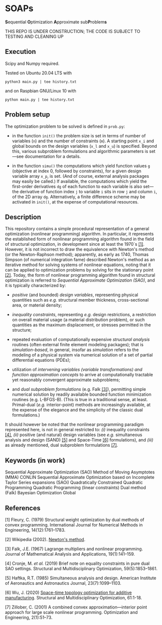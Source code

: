 # SOAPs
**S**equential **O**ptimization **A**pproximate sub**P**roblem**s**

THIS REPO IS UNDER CONSTRUCTION; THE CODE IS SUBJECT TO TESTING AND CLEANING UP

## Execution

Scipy and Numpy required. 

Tested on Ubuntu 20.04 LTS with

`python3 main.py | tee history.txt`

and on Raspbian GNU/Linux 10 with

`python main.py | tee history.txt`

## Problem setup

The optimization problem to be solved is defined in `prob.py`:

- in the function `init()` the problem size is set in terms of number of variables (`n`) and the number of constraints (`m`). A starting point `x_i` and global bounds on the design variables (`x_l` and `x_u`) is specified. Beyond this, various subproblem formulations and algorithmic parameters is set&mdash;see documentation for a details.

- in the function `simu()` the computations which yield function values `g` (objective at index 0, followed by constraints), for a given design variable array `x_p`, is set. (And of course, external analysis packages may easily be called.) If available, the computations which yield the first-order derivatives `dg` of each function to each variable is also set&mdash;the derivative of function index `j` to variable `i` sits in row `j` and column `i`, of the 2D array `dg`. Alternatively, a finite difference scheme may be activated in `init()`, at the expense of computational resources.


## Description

This repository contains a simple procedural representation of a general optimization (nonlinear programming) algorithm. In particular, it represents the established form of nonlinear programming algorithm found in the field of structural optimization, in development since at least the 1970´s [[1]](#1). However, it is not incorrect to draw the equivalence with Newton's method (or the Newton-Raphson method); apparently, as early as 1740, Thomas Simpson (of numerical integration fame) described Newton's method as an iterative method for solving systems of nonlinear equations, noting that it can be applied to optimization problems by solving for the stationary point [[2]](#2). Today, the form of nonlinear programming algorithm found in structural optimization is referred to *Sequential Approximate Optimization (SAO)*, and it is typically characterized by:

- *positive* (and bounded) *design variables*, representing physical quantities such as *e.g.* structural member thickness, cross-sectional area, or material density;

- *inequality constraints*, representing *e.g.* design restrictions, a restriction on overall material usage (a material distribution problem), or such quantities as the maximum displacement, or stresses permitted in the structure;

- repeated evaluation of computationally expensive *structural analysis* routines (often external finite element modeling packages); that is *simulation-based*, in general, insofar as *simulation* refers to the modeling of a physical system via numerical solution of a set of partial differential equations (PDEs);

- utilization of *intervening variables (variable transformations) and function approximation concepts* to arrive at computationally tractable yet reasonably convergent approximate subproblems;

- and *dual subproblem formulations* (e.g. Falk [[3]](#3)), permitting simple numerical solution by readily available bounded function minimization routines (e.g. L-BFGS-B). (This is true in a traditional sense, at least. Primal-dual (*e.g.* interior-point) methods are increasingly available, at the expense of the elegance and the simplicity of the classic dual formulations.)

It should however be noted that the nonlinear programming paradigm represented here, is not in general restricted to: *(i)* inequality constraints [[4]](#4), *(ii)* positive (and natural) design variables (see *e.g.* simultaneous analysis and design (SAND) [[5]](#5) and Space-Time [[6]](#6) formulations), and *(iii)* as already mentioned, dual subproblem formulations [[7]](#7).

## Keywords (in work)

Sequential Approximate Optimization (SAO)
Method of Moving Asymptotes (MMA)
CONLIN
Sequential Approximate Optimization based on Incomplete Taylor Series expansions (SAOi)
Quadratically Constrained Quadratic Programming
Quadratic Programming (linear constraints)
Dual method (Falk)
Bayesian Optimization Global

## References
<a id="1">[1]</a>
Fleury, C. (1979)
Structural weight optimization by dual methods of convex programming.
International Journal for Numerical Methods in Engineering, 14(12):1761–1783.

<a id="2">[2]</a>
Wikipedia (2002).
[Newton's method](https://en.wikipedia.org/wiki/Newton%27s_method).

<a id="3">[3]</a>
Falk, J.E. (1967)
Lagrange multipliers and nonlinear programming.
Journal of Mathematical Analysis and Applications, 19(1):141–159.

<a id="4">[4]</a>
Cronje, M. *et al.* (2019)
Brief note on equality constraints in pure dual SAO settings.
Structural and Multidisciplinary Optimization, 59(5):1853–1861.

<a id="5">[5]</a>
Haftka, R.T. (1985) 
Simultaneous analysis and design. 
American Institute of Aeronautics and Astronautics Journal, 23(7):1099–1103.

<a id="6">[6]</a>
Wu, J. (2020) 
[Space-time topology optimization for additive manufacturing](https://doi.org/10.1007/s00158-019-02420-6). 
Structural and Multidisciplinary Optimization, 61:1-18.

<a id="7">[7]</a>
Zillober, C. (2001) 
A combined convex approximation&mdash;interior point approach for large scale
nonlinear programming. 
Optimization and Engineering, 2(1):51–73.

